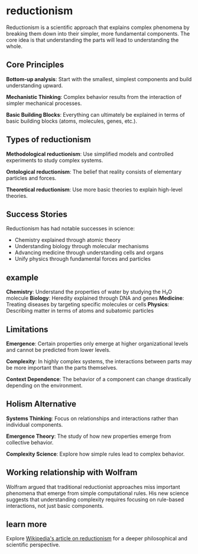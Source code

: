 # reductionism

Reductionism is a scientific approach that explains complex phenomena by breaking them down into their simpler, more fundamental components. The core idea is that understanding the parts will lead to understanding the whole.

## Core Principles

**Bottom-up analysis**: Start with the smallest, simplest components and build understanding upward.

**Mechanistic Thinking**: Complex behavior results from the interaction of simpler mechanical processes.

**Basic Building Blocks**: Everything can ultimately be explained in terms of basic building blocks (atoms, molecules, genes, etc.).

## Types of reductionism

**Methodological reductionism**: Use simplified models and controlled experiments to study complex systems.

**Ontological reductionism**: The belief that reality consists of elementary particles and forces.

**Theoretical reductionism**: Use more basic theories to explain high-level theories.

## Success Stories

Reductionism has had notable successes in science:
- Chemistry explained through atomic theory
- Understanding biology through molecular mechanisms
- Advancing medicine through understanding cells and organs
- Unify physics through fundamental forces and particles

## example

**Chemistry**: Understand the properties of water by studying the H₂O molecule
**Biology**: Heredity explained through DNA and genes
**Medicine**: Treating diseases by targeting specific molecules or cells
**Physics**: Describing matter in terms of atoms and subatomic particles

## Limitations

**Emergence**: Certain properties only emerge at higher organizational levels and cannot be predicted from lower levels.

**Complexity**: In highly complex systems, the interactions between parts may be more important than the parts themselves.

**Context Dependence**: The behavior of a component can change drastically depending on the environment.

## Holism Alternative

**Systems Thinking**: Focus on relationships and interactions rather than individual components.

**Emergence Theory**: The study of how new properties emerge from collective behavior.

**Complexity Science**: Explore how simple rules lead to complex behavior.

## Working relationship with Wolfram

Wolfram argued that traditional reductionist approaches miss important phenomena that emerge from simple computational rules. His new science suggests that understanding complexity requires focusing on rule-based interactions, not just basic components.

## learn more

Explore [Wikipedia's article on reductionism](https://en.wikipedia.org/wiki/reductionism) for a deeper philosophical and scientific perspective.